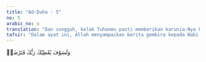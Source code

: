 ```yaml
---
title: "Ad-Duha - 5"
no: 5
arabic_no: ٥
translation: "Dan sungguh, kelak Tuhanmu pasti memberikan karunia-Nya kepadamu, sehingga engkau menjadi puas."
tafsir: "Dalam ayat ini, Allah menyampaikan berita gembira kepada Nabi Muhammad, bahwa Dia akan terus-menerus melimpahkan anugerah-Nya kepada beliau, sehingga beliau menjadi senang dan bahagia. Di antara pemberian-Nya itu ialah turunnya wahyu terus-menerus setelah itu sebagai petunjuk bagi Nabi saw dan umatnya untuk mendapat kebahagiaan hidup di dunia dan hari akhirat. Dia akan memenangkan agama yang dibawa Nabi Muhammad atas seluruh agama lainnya dan Dia akan mengangkat kedudukannya di atas kedudukan manusia seluruhnya."
---
```


وَلَسَوْفَ يُعْطِيْكَ رَبُّكَ فَتَرْضٰىۗ
